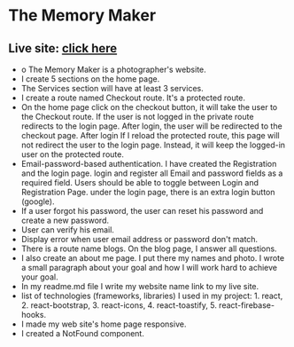 # The Memory Maker
## Live site: [click here](https://independent-service-prov-e099d.web.app/)

* o	The Memory Maker is a photographer's website.
* I create 5 sections on the home page.
* The Services section will have at least 3 services.
* I create a route named Checkout route. It's a protected route.
* On the home page click on the checkout button, it will take the user to the Checkout route. If the user is not logged in the private route redirects to the login page. After login, the user will be redirected to the checkout page. After login If I reload the protected route, this page will not redirect the user to the login page. Instead, it will keep the logged-in user on the protected route.
* Email-password-based authentication. I have created the Registration and the login page. login and register all  Email and password fields as a required field. Users should be able to toggle between Login and Registration Page. under the login page, there is an extra login button (google).  
* If a user forgot his password, the user can reset his password and create a new password. 
* User can verify his email.
* Display error when user email address or password don't match.
* There is a route name blogs. On the blog page, I answer all questions.
* I also create an about me page. I put there my names and photo. I wrote a small paragraph about your goal and how I will work hard to achieve your goal.
* In my readme.md file I write my website name link to my live site.
* list of technologies (frameworks, libraries) I used in my project: 1. react, 2. react-bootstrap, 3. react-icons, 4. react-toastify, 5. react-firebase-hooks.
* I made my web site's home page responsive.
* I created a NotFound component.